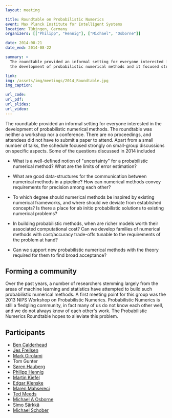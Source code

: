 ```yaml
---
layout: meeting

title: Roundtable on Probabilistic Numerics
event: Max Planck Institute for Intelligent Systems
location: Tübingen, Germany
organizers: [["Philipp", "Hennig"], ["Michael", "Osborne"]]

date: 2014-08-21
date_end: 2014-08-22

summary: >
  The roundtable provided an informal setting for everyone interested in
  the development of probabilistic numerical methods and it focused strongly on small-group discussions on specific aspects.

link:
img: /assets/img/meetings/2014_Roundtable.jpg
img_caption:

url_code:
url_pdf:
url_slides:
url_video:
---
```


The roundtable provided an informal setting for everyone interested in
the development of probabilistic numerical methods. The roundtable was neither
a workshop nor a conference. There are no proceedings, and attendees did not
have to submit a paper to attend. Apart from a small number of talks, the
schedule focused strongly on small-group discussions on specific aspects. Some
of the questions discussed in 2014 included

* What is a well-defined notion of "uncertainty" for a probabilistic numerical
  method? What are the limits of error estimation?

* What are good data-structures for the communication between numerical methods
  in a pipeline? How can numerical methods convey requirements for precision
  among each other?

* To which degree should numerical methods be inspired by existing numerical
  frameworks, and where should we deviate from established concepts? Is there a
  place for ab initio probabilistic solutions to existing numerical problems?

* In building probabilistic methods, when are richer models worth their
  associated computational cost? Can we develop families of numerical methods
  with cost/accuracy trade-offs tunable to the requirements of the problem at
  hand?

* Can we support new probabilistic numerical methods with the theory required
  for them to find broad acceptance?


Forming a community
-------------------

Over the past years, a number of researchers stemming largely from the areas of
machine learning and statistics have attempted to build such probabilistic
numerical methods. A first meeting point for this group was the 2013 NIPS
Workshop on Probabilistic Numerics. Probabilistic Numerics is still a fledgling
community, in fact many of us do not know each other well, and we do not always
know of each other's work. The Probabilistic Numerics Roundtable hopes to
alleviate this problem.

## Participants

* [Ben Calderhead](http://www.imperial.ac.uk/AP/faces/pages/read/Home.jsp?person=b.calderhead&_adf.ctrl-state=14q2kzdbf_3&_afrRedirect=1867638372907362)
* [Jes Frellsen](http://mlg.eng.cam.ac.uk/frellsen/)
* [Mark Girolami](http://www2.warwick.ac.uk/fac/sci/statistics/staff/academic-research/girolami/)
* Tom Gunter
* [Søren Hauberg](http://www2.compute.dtu.dk/~sohau/)
* [Philipp Hennig](http://www.is.tuebingen.mpg.de/nc/employee/details/phennig.html#=0)
* [Martin Kiefel](http://www.is.tuebingen.mpg.de/nc/employee/details/mkiefel.html)
* [Edgar Klenske](http://www.is.tuebingen.mpg.de/nc/employee/details/eklenske.html)
* [Maren Mahsereci](http://www.is.tuebingen.mpg.de/nc/employee/details/mmahsereci.html)
* [Ted Meeds](http://www.linkedin.com/pub/ted-meeds/4/357/982)
* [Michael A Osborne](http://www.robots.ox.ac.uk/~mosb)
* [Simo Särkkä](http://becs.aalto.fi/~ssarkka/)
* [Michael Schober](http://www.is.tuebingen.mpg.de/nc/employee/details/mschober.html)
